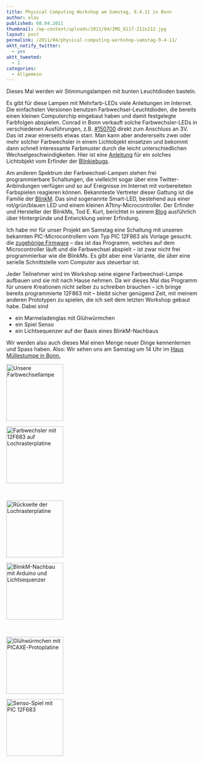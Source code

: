 ```yaml
---
title: Physical Computing Workshop am Samstag, 9.4.11 in Bonn
author: olav
published: 08.04.2011
thumbnail: /wp-content/uploads/2011/04/IMG_0117-212x212.jpg
layout: post
permalink: /2011/04/physical-computing-workshop-samstag-9-4-11/
aktt_notify_twitter:
  - yes
aktt_tweeted:
  - 1
categories:
  - Allgemein
---
```

Dieses Mal werden wir Stimmungslampen mit bunten Leuchtdioden basteln.

Es gibt für diese Lampen mit Mehrfarb-LEDs viele Anleitungen im Internet. Die einfachsten Versionen benutzen Farbwechsel-Leuchtdioden, die bereits einen kleinen Computerchip eingebaut haben und damit festgelegte Farbfolgen abspielen. Conrad in Bonn verkauft solche Farbwechsler-LEDs in verschiedenen Ausführungen, z.B. [#150700][1] direkt zum Anschluss an 3V. Das ist zwar einerseits etwas starr. Man kann aber andererseits zwei oder mehr solcher Farbwechsler in einem Lichtobjekt einsetzen und bekommt dann schnell interessante Farbmuster durch die leicht unterschiedlichen Wechselgeschwindigkeiten. Hier ist eine [Anleitung][2] für ein solches Lichtobjekt vom Erfinder der [Blinkiebugs][3].

Am anderen Spektrum der Farbwechsel-Lampen stehen frei programmierbare Schaltungen, die vielleicht sogar über eine Twitter-Anbindungen verfügen und so auf Ereignisse im Internet mit vorbereiteten Farbspielen reagieren können. Bekannteste Vertreter dieser Gattung ist die Familie der [BlinkM][4]. Das sind sogenannte Smart-LED, bestehend aus einer rot/grün/blauen LED und einem kleinen ATtiny-Microcontroller. Der Erfinder und Hersteller der BlinkMs, Tod E. Kurt, berichtet in seinem [Blog][5] ausführlich über Hintergründe und Entwicklung seiner Erfindung.

Ich habe mir für unser Projekt am Samstag eine Schaltung mit unseren bekannten PIC-Microcontrollern vom Typ PIC 12F863 als Vorlage gesucht. die [zugehörige Firmware][6] &#8211; das ist das Programm, welches auf dem Microcontroller läuft und die Farbwechsel abspielt &#8211; ist zwar nicht frei programmierbar wie die BlinkMs. Es gibt aber eine Variante, die über eine serielle Schnittstelle vom Computer aus steuerbar ist.

Jeder Teilnehmer wird im Workshop seine eigene Farbwechsel-Lampe aufbauen und sie mit nach Hause nehmen. Da wir dieses Mal das Programm für unsere Kreationen nicht selber zu schreiben brauchen &#8211; ich bringe bereits programmierte 12F863 mit &#8211; bleibt sicher genügend Zeit, mit meinem anderen Prototypen zu spielen, die ich seit dem letzten Workshop gebaut habe. Dabei sind

  * ein Marmeladenglas mit Glühwürmchen
  * ein Spiel Senso
  * ein Lichtsequenzer auf der Basis eines BlinkM-Nachbaus

Wir werden also auch dieses Mal einen Menge neuer Dinge kennenlernen und Spass haben. Also: Wir sehen uns am Samstag um 14 Uhr im [Haus Müllestumpe in Bonn.][7]

<!-- see gallery_shortcode() in wp-includes/media.php -->

<div id='gallery-11' class='gallery galleryid-479 gallery-columns-2 gallery-size-thumbnail'>
  <dl class='gallery-item'>
    <dt class='gallery-icon'>
      <a href='http://wp-tinkerthon.vm.lst.pm/wp-content/uploads/2011/04/IMG_0117-e1302216651605.jpg' rel="lightbox[479]" title="Physical Computing Workshop am Samstag, 9.4.11 in Bonn"><img width="150" height="150" src="http://wp-tinkerthon.vm.lst.pm/wp-content/uploads/2011/04/IMG_0117-150x150.jpg" class="attachment-thumbnail" alt="Unsere Farbwechsellampe" /></a>
    </dt>
  </dl>

  <dl class='gallery-item'>
    <dt class='gallery-icon'>
      <a href='http://wp-tinkerthon.vm.lst.pm/wp-content/uploads/2011/04/IMG_0114-e1302216777959.jpg' rel="lightbox[479]" title="Physical Computing Workshop am Samstag, 9.4.11 in Bonn"><img width="150" height="150" src="http://wp-tinkerthon.vm.lst.pm/wp-content/uploads/2011/04/IMG_0114-e1302216777959-150x150.jpg" class="attachment-thumbnail" alt="Farbwechsler mit 12F683 auf Lochrasterplatine" /></a>
    </dt>
  </dl>

  <br style="clear: both" />

  <dl class='gallery-item'>
    <dt class='gallery-icon'>
      <a href='http://wp-tinkerthon.vm.lst.pm/wp-content/uploads/2011/04/IMG_0115-e1302216903881.jpg' rel="lightbox[479]" title="Physical Computing Workshop am Samstag, 9.4.11 in Bonn"><img width="150" height="150" src="http://wp-tinkerthon.vm.lst.pm/wp-content/uploads/2011/04/IMG_0115-e1302216903881-150x150.jpg" class="attachment-thumbnail" alt="Rückseite der Lochrasterplatine" /></a>
    </dt>
  </dl>

  <dl class='gallery-item'>
    <dt class='gallery-icon'>
      <a href='http://wp-tinkerthon.vm.lst.pm/wp-content/uploads/2011/04/IMG_0120-e1302217346174.jpg' rel="lightbox[479]" title="Physical Computing Workshop am Samstag, 9.4.11 in Bonn"><img width="150" height="150" src="http://wp-tinkerthon.vm.lst.pm/wp-content/uploads/2011/04/IMG_0120-150x150.jpg" class="attachment-thumbnail" alt="BlinkM-Nachbau mit Arduino und Lichtsequenzer" /></a>
    </dt>
  </dl>

  <br style="clear: both" />

  <dl class='gallery-item'>
    <dt class='gallery-icon'>
      <a href='http://wp-tinkerthon.vm.lst.pm/wp-content/uploads/2011/04/IMG_0080-e1302217492570.jpg' rel="lightbox[479]" title="Physical Computing Workshop am Samstag, 9.4.11 in Bonn"><img width="150" height="150" src="http://wp-tinkerthon.vm.lst.pm/wp-content/uploads/2011/04/IMG_0080-150x150.jpg" class="attachment-thumbnail" alt="Glühwürmchen mit PICAXE-Protoplatine" /></a>
    </dt>
  </dl>

  <dl class='gallery-item'>
    <dt class='gallery-icon'>
      <a href='http://wp-tinkerthon.vm.lst.pm/wp-content/uploads/2011/04/IMG_0094-e1302216995778.jpg' rel="lightbox[479]" title="Physical Computing Workshop am Samstag, 9.4.11 in Bonn"><img width="150" height="150" src="http://wp-tinkerthon.vm.lst.pm/wp-content/uploads/2011/04/IMG_0094-150x150.jpg" class="attachment-thumbnail" alt="Senso-Spiel mit PIC 12F683" /></a>
    </dt>
  </dl>

  <br style="clear: both" /> <br style='clear: both;' />
</div>

 [1]: http://www.conrad.de/ce/de/product/150700/LED-RGB-FARBWECHSEL-3-VDC
 [2]: http://www.instructables.com/id/Framed-Color-Changing-LED-Art/
 [3]: http://www.blinkybug.com/
 [4]: http://thingm.com/products/blinkm
 [5]: http://todbot.com/blog/
 [6]: http://pic-projects.org.uk/projects/genrgb/index.htm
 [7]: http://muellestumpe.de
